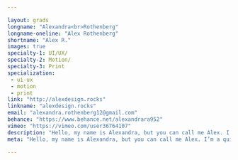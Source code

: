 ```yaml
---

layout: grads
longname: "Alexandra<br>Rothenberg"
longname-oneline: "Alex Rothenberg"
shortname: "Alex R."
images: true
specialty-1: UI/UX/
specialty-2: Motion/
specialty-3: Print
specialization:
 - ui-ux
 - motion
 - print
link: "http://alexdesign.rocks"
linkname: "alexdesign.rocks"
email: "alexandra.rothenberg12@gmail.com"
behance: "https://www.behance.net/alexandrara952"
vimeo: "https://vimeo.com/user36764107"
description: "Hello, my name is Alexandra, but you can call me Alex. I’m a quick study, a people person and someone who loves designing things."
meta: "Hello, my name is Alexandra, but you can call me Alex. I’m a quick study, a people person and someone who loves designing things."

---
```

